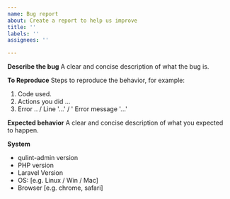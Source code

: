```yaml
---
name: Bug report
about: Create a report to help us improve
title: ''
labels: ''
assignees: ''

---
```


**Describe the bug**
A clear and concise description of what the bug is. 

**To Reproduce**
Steps to reproduce the behavior, for example:
1. Code used.
2. Actions you did ...
3. Error .. / Line '...' / ' Error message '...'

**Expected behavior**
A clear and concise description of what you expected to happen.

**System**
 - qulint-admin version 
 - PHP version
 - Laravel Version
 - OS: [e.g. Linux / Win / Mac]
 - Browser [e.g. chrome, safari]
